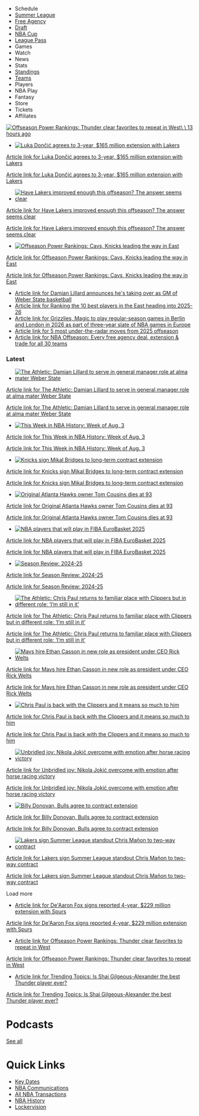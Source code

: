 - Schedule
- [Summer League](https://www.nba.com/summer-league/2025)
- [Free Agency](https://www.nba.com/freeagents/2025)
- [Draft](https://www.nba.com/draft/2025)
- [NBA Cup](https://www.nba.com/nba-cup/2025)
- [League Pass](https://www.nba.com/league-pass-purchase)
- Games
- Watch
- News
- Stats
- [Standings](https://www.nba.com/standings)
- [Teams](https://www.nba.com/teams)
- Players
- NBA Play
- Fantasy
- Store
- Tickets
- Affiliates

[![Offseason Power Rankings: Thunder clear favorites to repeat in West](https://cdn.nba.com/manage/2025/08/jalen-williams-shai-gilgeous-alexander-1.jpg)\\
\\
13 hours ago](https://www.nba.com/news/offseason-power-rankings-west-2025 "Article link for Offseason Power Rankings: Thunder clear favorites to repeat in West")

- [![Luka Dončić agrees to 3-year, $165 million extension with Lakers](https://cdn.nba.com/manage/2025/08/GettyImages-2209990498-scaled-e1754152374119.jpg)](https://www.nba.com/news/luka-doncic-lakers-contract-extension "Article link for Luka Dončić agrees to 3-year, $165 million extension with Lakers")



[Article link for Luka Dončić agrees to 3-year, $165 million extension with Lakers](https://www.nba.com/news/luka-doncic-lakers-contract-extension "Article link for Luka Dončić agrees to 3-year, $165 million extension with Lakers")



[Article link for Luka Dončić agrees to 3-year, $165 million extension with Lakers](https://www.nba.com/news/luka-doncic-lakers-contract-extension "Article link for Luka Dončić agrees to 3-year, $165 million extension with Lakers")

- [![Have Lakers improved enough this offseason? The answer seems clear](https://cdn.nba.com/manage/2025/07/lebron-luka.jpg)](https://www.nba.com/news/have-lakers-improved-enough "Article link for Have Lakers improved enough this offseason? The answer seems clear")



[Article link for Have Lakers improved enough this offseason? The answer seems clear](https://www.nba.com/news/have-lakers-improved-enough "Article link for Have Lakers improved enough this offseason? The answer seems clear")



[Article link for Have Lakers improved enough this offseason? The answer seems clear](https://www.nba.com/news/have-lakers-improved-enough "Article link for Have Lakers improved enough this offseason? The answer seems clear")

- [![Offseason Power Rankings: Cavs, Knicks leading the way in East](https://cdn.nba.com/manage/2025/07/donovan-mitchell-jalen-brunson.jpg)](https://www.nba.com/news/offseason-power-rankings-east-2025 "Article link for Offseason Power Rankings: Cavs, Knicks leading the way in East")



[Article link for Offseason Power Rankings: Cavs, Knicks leading the way in East](https://www.nba.com/news/offseason-power-rankings-east-2025 "Article link for Offseason Power Rankings: Cavs, Knicks leading the way in East")



[Article link for Offseason Power Rankings: Cavs, Knicks leading the way in East](https://www.nba.com/news/offseason-power-rankings-east-2025 "Article link for Offseason Power Rankings: Cavs, Knicks leading the way in East")


- [Article link for Damian Lillard announces he's taking over as GM of Weber State basketball](https://www.nba.com/news/damian-lillard-accepts-role-as-weber-state-general-manager "Article link for Damian Lillard announces he's taking over as GM of Weber State basketball")
- [Article link for Ranking the 10 best players in the East heading into 2025-26](https://www.nba.com/news/ranking-10-best-players-in-east-entering-2025-26 "Article link for Ranking the 10 best players in the East heading into 2025-26")
- [Article link for Grizzlies, Magic to play regular-season games in Berlin and London in 2026 as part of three-year slate of NBA games in Europe](https://www.nba.com/news/nba-announces-3-year-slate-of-games-in-europe-beginning-in-2026 "Article link for Grizzlies, Magic to play regular-season games in Berlin and London in 2026 as part of three-year slate of NBA games in Europe")
- [Article link for 5 most under-the-radar moves from 2025 offseason](https://www.nba.com/news/5-most-under-the-radar-moves-from-2025-offseason "Article link for 5 most under-the-radar moves from 2025 offseason")
- [Article link for NBA Offseason: Every free agency deal, extension & trade for all 30 teams](https://www.nba.com/news/nba-offseason-deals-2025 "Article link for NBA Offseason: Every free agency deal, extension & trade for all 30 teams")

### Latest

- [![The Athletic: Damian Lillard to serve in general manager role at alma mater Weber State](https://cdn.nba.com/manage/2025/08/GettyImages-2226402209-scaled.jpg)](https://www.nba.com/news/the-athletic-damian-lillard-to-serve-in-general-manager-role-at-alma-mater-weber-state "Article link for The Athletic: Damian Lillard to serve in general manager role at alma mater Weber State")



[Article link for The Athletic: Damian Lillard to serve in general manager role at alma mater Weber State](https://www.nba.com/news/the-athletic-damian-lillard-to-serve-in-general-manager-role-at-alma-mater-weber-state "Article link for The Athletic: Damian Lillard to serve in general manager role at alma mater Weber State")



[Article link for The Athletic: Damian Lillard to serve in general manager role at alma mater Weber State](https://www.nba.com/news/the-athletic-damian-lillard-to-serve-in-general-manager-role-at-alma-mater-weber-state "Article link for The Athletic: Damian Lillard to serve in general manager role at alma mater Weber State")

- [![This Week in NBA History: Week of Aug. 3](https://cdn.nba.com/manage/2022/07/1992-dream-team.jpg)](https://www.nba.com/news/this-date-in-nba-history-2024-25 "Article link for This Week in NBA History: Week of Aug. 3")



[Article link for This Week in NBA History: Week of Aug. 3](https://www.nba.com/news/this-date-in-nba-history-2024-25 "Article link for This Week in NBA History: Week of Aug. 3")



[Article link for This Week in NBA History: Week of Aug. 3](https://www.nba.com/news/this-date-in-nba-history-2024-25 "Article link for This Week in NBA History: Week of Aug. 3")

- [![Knicks sign Mikal Bridges to long-term contract extension](https://cdn.nba.com/manage/2024/12/bridges-layup.jpg)](https://www.nba.com/news/knicks-mikal-bridges-agree-to-extension "Article link for Knicks sign Mikal Bridges to long-term contract extension")



[Article link for Knicks sign Mikal Bridges to long-term contract extension](https://www.nba.com/news/knicks-mikal-bridges-agree-to-extension "Article link for Knicks sign Mikal Bridges to long-term contract extension")



[Article link for Knicks sign Mikal Bridges to long-term contract extension](https://www.nba.com/news/knicks-mikal-bridges-agree-to-extension "Article link for Knicks sign Mikal Bridges to long-term contract extension")

- [![Original Atlanta Hawks owner Tom Cousins dies at 93](https://cdn.nba.com/manage/2025/07/hawks-logo.jpg)](https://www.nba.com/news/originals-hawks-owner-tom-cousins-dead-93 "Article link for Original Atlanta Hawks owner Tom Cousins dies at 93")



[Article link for Original Atlanta Hawks owner Tom Cousins dies at 93](https://www.nba.com/news/originals-hawks-owner-tom-cousins-dead-93 "Article link for Original Atlanta Hawks owner Tom Cousins dies at 93")



[Article link for Original Atlanta Hawks owner Tom Cousins dies at 93](https://www.nba.com/news/originals-hawks-owner-tom-cousins-dead-93 "Article link for Original Atlanta Hawks owner Tom Cousins dies at 93")

- [![NBA players that will play in FIBA EuroBasket 2025](https://cdn.nba.com/manage/2025/07/nikola-jokic-serbia-2.jpg)](https://www.nba.com/news/nba-players-in-eurobasket-2025 "Article link for NBA players that will play in FIBA EuroBasket 2025")



[Article link for NBA players that will play in FIBA EuroBasket 2025](https://www.nba.com/news/nba-players-in-eurobasket-2025 "Article link for NBA players that will play in FIBA EuroBasket 2025")



[Article link for NBA players that will play in FIBA EuroBasket 2025](https://www.nba.com/news/nba-players-in-eurobasket-2025 "Article link for NBA players that will play in FIBA EuroBasket 2025")

- [![Season Review: 2024-25](https://cdn.nba.com/manage/2025/06/shai-gilgeous-alexander-finals-mvp-4.jpg)](https://www.nba.com/news/season-review-2024-25 "Article link for Season Review: 2024-25")



[Article link for Season Review: 2024-25](https://www.nba.com/news/season-review-2024-25 "Article link for Season Review: 2024-25")



[Article link for Season Review: 2024-25](https://www.nba.com/news/season-review-2024-25 "Article link for Season Review: 2024-25")

- [![The Athletic: Chris Paul returns to familiar place with Clippers but in different role: ‘I’m still in it’](https://cdn.nba.com/manage/2025/07/Capture-1-e1753804481184.jpg)](https://www.nba.com/news/the-athletic-chris-paul-returns-to-familiar-place-with-clippers-but-in-different-role-im-still-in-it "Article link for The Athletic: Chris Paul returns to familiar place with Clippers but in different role: ‘I’m still in it’")



[Article link for The Athletic: Chris Paul returns to familiar place with Clippers but in different role: ‘I’m still in it’](https://www.nba.com/news/the-athletic-chris-paul-returns-to-familiar-place-with-clippers-but-in-different-role-im-still-in-it "Article link for The Athletic: Chris Paul returns to familiar place with Clippers but in different role: ‘I’m still in it’")



[Article link for The Athletic: Chris Paul returns to familiar place with Clippers but in different role: ‘I’m still in it’](https://www.nba.com/news/the-athletic-chris-paul-returns-to-familiar-place-with-clippers-but-in-different-role-im-still-in-it "Article link for The Athletic: Chris Paul returns to familiar place with Clippers but in different role: ‘I’m still in it’")

- [![Mavs hire Ethan Casson in new role as president under CEO Rick Welts](https://cdn.nba.com/manage/2025/07/GettyImages-2224662482-scaled.jpg)](https://www.nba.com/news/mavericks-hire-ethan-casson-in-new-role-under-ceo-rick-welts "Article link for Mavs hire Ethan Casson in new role as president under CEO Rick Welts")



[Article link for Mavs hire Ethan Casson in new role as president under CEO Rick Welts](https://www.nba.com/news/mavericks-hire-ethan-casson-in-new-role-under-ceo-rick-welts "Article link for Mavs hire Ethan Casson in new role as president under CEO Rick Welts")



[Article link for Mavs hire Ethan Casson in new role as president under CEO Rick Welts](https://www.nba.com/news/mavericks-hire-ethan-casson-in-new-role-under-ceo-rick-welts "Article link for Mavs hire Ethan Casson in new role as president under CEO Rick Welts")

- [![Chris Paul is back with the Clippers and it means so much to him](https://cdn.nba.com/manage/2025/07/chris-paul-news-conference.jpg)](https://www.nba.com/news/chris-paul-joins-clippers-news-conference "Article link for Chris Paul is back with the Clippers and it means so much to him")



[Article link for Chris Paul is back with the Clippers and it means so much to him](https://www.nba.com/news/chris-paul-joins-clippers-news-conference "Article link for Chris Paul is back with the Clippers and it means so much to him")



[Article link for Chris Paul is back with the Clippers and it means so much to him](https://www.nba.com/news/chris-paul-joins-clippers-news-conference "Article link for Chris Paul is back with the Clippers and it means so much to him")

- [![Unbridled joy: Nikola Jokić overcome with emotion after horse racing victory](https://cdn.nba.com/manage/2024/02/jokic-horse.jpg)](https://www.nba.com/news/jokic-emotional-after-his-horse-wins-race "Article link for Unbridled joy: Nikola Jokić overcome with emotion after horse racing victory")



[Article link for Unbridled joy: Nikola Jokić overcome with emotion after horse racing victory](https://www.nba.com/news/jokic-emotional-after-his-horse-wins-race "Article link for Unbridled joy: Nikola Jokić overcome with emotion after horse racing victory")



[Article link for Unbridled joy: Nikola Jokić overcome with emotion after horse racing victory](https://www.nba.com/news/jokic-emotional-after-his-horse-wins-race "Article link for Unbridled joy: Nikola Jokić overcome with emotion after horse racing victory")

- [![Billy Donovan, Bulls agree to contract extension](https://cdn.nba.com/manage/2025/07/GettyImages-2198454026-scaled-e1753649092151.jpg)](https://www.nba.com/news/bulls-coach-billy-donovan-contract-extension "Article link for Billy Donovan, Bulls agree to contract extension")



[Article link for Billy Donovan, Bulls agree to contract extension](https://www.nba.com/news/bulls-coach-billy-donovan-contract-extension "Article link for Billy Donovan, Bulls agree to contract extension")



[Article link for Billy Donovan, Bulls agree to contract extension](https://www.nba.com/news/bulls-coach-billy-donovan-contract-extension "Article link for Billy Donovan, Bulls agree to contract extension")

- [![Lakers sign Summer League standout Chris Mañon to two-way contract](https://cdn.nba.com/manage/2025/07/chris-manon.jpg)](https://www.nba.com/news/lakers-sign-chris-manon "Article link for Lakers sign Summer League standout Chris Mañon to two-way contract")



[Article link for Lakers sign Summer League standout Chris Mañon to two-way contract](https://www.nba.com/news/lakers-sign-chris-manon "Article link for Lakers sign Summer League standout Chris Mañon to two-way contract")



[Article link for Lakers sign Summer League standout Chris Mañon to two-way contract](https://www.nba.com/news/lakers-sign-chris-manon "Article link for Lakers sign Summer League standout Chris Mañon to two-way contract")


Load more

- [Article link for De'Aaron Fox signs reported 4-year, $229 million extension with Spurs](https://www.nba.com/news/deaaron-fox-spurs-contract-extension "Article link for De'Aaron Fox signs reported 4-year, $229 million extension with Spurs")



[Article link for De'Aaron Fox signs reported 4-year, $229 million extension with Spurs](https://www.nba.com/news/deaaron-fox-spurs-contract-extension "Article link for De'Aaron Fox signs reported 4-year, $229 million extension with Spurs")

- [Article link for Offseason Power Rankings: Thunder clear favorites to repeat in West](https://www.nba.com/news/offseason-power-rankings-west-2025 "Article link for Offseason Power Rankings: Thunder clear favorites to repeat in West")



[Article link for Offseason Power Rankings: Thunder clear favorites to repeat in West](https://www.nba.com/news/offseason-power-rankings-west-2025 "Article link for Offseason Power Rankings: Thunder clear favorites to repeat in West")

- [Article link for Trending Topics: Is Shai Gilgeous-Alexander the best Thunder player ever?](https://www.nba.com/news/trending-topics-shai-gilgeous-alexander-best-thunder-player-ever "Article link for Trending Topics: Is Shai Gilgeous-Alexander the best Thunder player ever?")



[Article link for Trending Topics: Is Shai Gilgeous-Alexander the best Thunder player ever?](https://www.nba.com/news/trending-topics-shai-gilgeous-alexander-best-thunder-player-ever "Article link for Trending Topics: Is Shai Gilgeous-Alexander the best Thunder player ever?")


# Podcasts

[See all](https://www.nba.com/podcasts)

# Quick Links

- [Key Dates](https://www.nba.com/news/key-dates)
- [NBA Communications](https://pr.nba.com/)
- [All NBA Transactions](https://www.nba.com/stats/transactions/)
- [NBA History](https://www.nba.com/history)
- [Lockervision](https://lockervision.nba.com/)